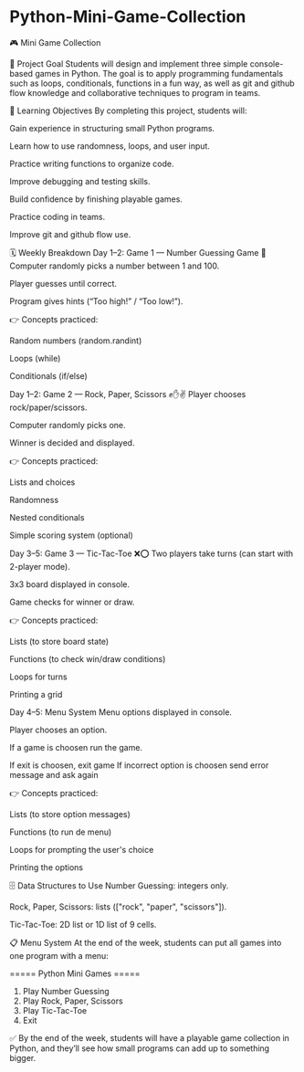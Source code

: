 # Python-Mini-Game-Collection

🎮 Mini Game Collection

📌 Project Goal
Students will design and implement three simple console-based games in Python.
The goal is to apply programming fundamentals such as loops, conditionals, functions in a fun way, as well as git and github flow knowledge and collaborative techniques to program in teams.


🎯 Learning Objectives
By completing this project, students will:


Gain experience in structuring small Python programs.

Learn how to use randomness, loops, and user input.

Practice writing functions to organize code.

Improve debugging and testing skills.

Build confidence by finishing playable games.

Practice coding in teams.

Improve git and github flow use.


🗓️ Weekly Breakdown
Day 1–2: Game 1 — Number Guessing Game 🎲
Computer randomly picks a number between 1 and 100.


Player guesses until correct.

Program gives hints (“Too high!” / “Too low!”).

👉 Concepts practiced:

Random numbers (random.randint)

Loops (while)

Conditionals (if/else)


Day 1–2: Game 2 — Rock, Paper, Scissors ✊✋✌️
Player chooses rock/paper/scissors.


Computer randomly picks one.

Winner is decided and displayed.

👉 Concepts practiced:

Lists and choices

Randomness

Nested conditionals

Simple scoring system (optional)


Day 3–5: Game 3 — Tic-Tac-Toe ❌⭕
Two players take turns (can start with 2-player mode).


3x3 board displayed in console.

Game checks for winner or draw.

👉 Concepts practiced:

Lists (to store board state)

Functions (to check win/draw conditions)

Loops for turns

Printing a grid


Day 4–5: Menu System
Menu options displayed in console.


Player chooses an option.

If a game is choosen run the game.

If exit is choosen, exit game
If incorrect option is choosen send error message and ask again

👉 Concepts practiced:

Lists (to store option messages)

Functions (to run de menu)

Loops for prompting the user's choice

Printing the options


🗄️ Data Structures to Use
Number Guessing: integers only.


Rock, Paper, Scissors: lists (["rock", "paper", "scissors"]).

Tic-Tac-Toe: 2D list or 1D list of 9 cells.


📋 Menu System
At the end of the week, students can put all games into one program with a menu:

===== Python Mini Games =====
1. Play Number Guessing
2. Play Rock, Paper, Scissors
3. Play Tic-Tac-Toe
4. Exit
 
✅ By the end of the week, students will have a playable game collection in Python, and they’ll see how small programs can add up to something bigger.
